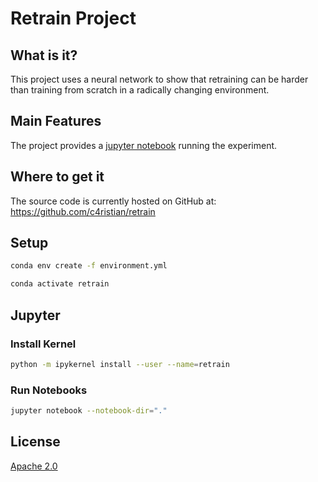 # Retrain Project

## What is it?
This project uses a neural network to show that retraining can be harder than training from 
scratch in a radically changing environment.

## Main Features
The project provides a [jupyter notebook](_backup/retrain.ipynb) running the experiment.

## Where to get it
The source code is currently hosted on GitHub at:
https://github.com/c4ristian/retrain

## Setup
```sh
conda env create -f environment.yml

conda activate retrain
```

## Jupyter

### Install Kernel 
```sh
python -m ipykernel install --user --name=retrain
```

### Run Notebooks
```sh
jupyter notebook --notebook-dir="."
```

## License
[Apache 2.0](LICENSE.txt)
